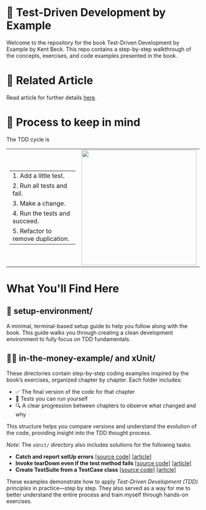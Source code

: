 # 🧪 Test-Driven Development by Example
Welcome to the repository for the book Test-Driven Development by Example by Kent Beck.
This repo contains a step-by-step walkthrough of the concepts, exercises, and code examples presented in the book.

# 📝 Related Article
Read article for further details [here](https://sk3pper.github.io/posts/software-development/test-driven-development/test-driven-development-by-example-init/).

# 🔄 Process to keep in mind
The TDD cycle is

<table cellspacing="0" cellpadding="0">
    <tr>
        <td>
            <table cellspacing="0" cellpadding="0">
                <tr><td> 1. Add a little test.             </td> </tr>
                <tr><td> 2. Run all tests and fail.        </td></tr>
                <tr><td> 3. Make a change.                 </td></tr>
                <tr><td> 4. Run the tests and succeed.     </td></tr>
                <tr><td> 5. Refactor to remove duplication.</td></tr>
            </table>
        </td>
        <td>
            <img src="https://sk3pper.github.io/posts/software-development/test-driven-development/test-driven-development-by-example-init/images/tdd-icon.png" width="300">
        </td>
    </tr>
</table>

# What You'll Find Here

## 🔧 setup-environment/
A minimal, terminal-based setup guide to help you follow along with the book.
This guide walks you through creating a clean development environment to fully focus on TDD fundamentals.

## 👨‍💻 in-the-money-example/ and xUnit/
These directories contain step-by-step coding examples inspired by the book’s exercises, organized chapter by chapter. Each folder includes:

- ✅ The final version of the code for that chapter
- 🧪 Tests you can run yourself
- 🔍 A clear progression between chapters to observe what changed and why

This structure helps you compare versions and understand the evolution of the code, providing insight into the TDD thought process.

*Note*: The `xUnit/` directory also includes solutions for the following tasks:

- **Catch and report setUp errors** [[source code]](https://github.com/Sk3pper/test-driven-development-by-example/tree/main/xUnit/ch22_exercise) [[article]](https://sk3pper.github.io/posts/software-development/test-driven-development/exercise-1/)
- **Invoke tearDown even if the test method fails** [[source code]](https://github.com/Sk3pper/test-driven-development-by-example/tree/main/xUnit/ch23_exerciseA) [[article]](https://sk3pper.github.io/posts/software-development/test-driven-development/exercise-2/)
- **Create TestSuite from a TestCase class** [[source code]](https://github.com/Sk3pper/test-driven-development-by-example/tree/main/xUnit/ch23_exerciseB) [[article]](https://sk3pper.github.io/posts/software-development/test-driven-development/exercise-3/)

 
These examples demonstrate how to apply *Test-Driven Development (TDD) principles* in practice—step by step. They also served as a way for me to better understand the entire process and train myself through hands-on exercises.